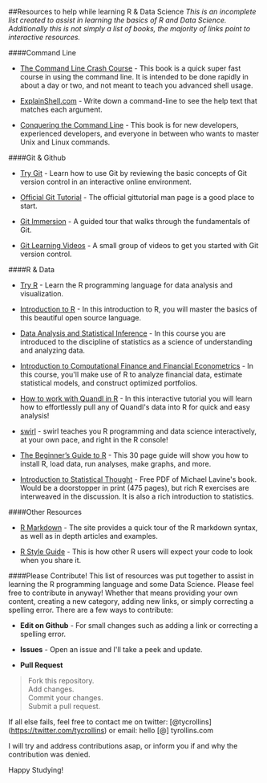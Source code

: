 ##Resources to help while learning R & Data Science
*This is an incomplete list created to assist in learning the basics of R and Data Science. Additionally this is not simply a list of books, the majority of links point to interactive resources.*

####Command Line
* [The Command Line Crash Course](http://cli.learncodethehardway.org/book/) - This book is a quick super fast course in using the command line. It is intended to be done rapidly in about a day or two, and not meant to teach you advanced shell usage.

* [ExplainShell.com](http://explainshell.com/) - Write down a command-line to see the help text that matches each argument.

* [Conquering the Command Line](http://conqueringthecommandline.com/book/frontmatter#foreword) - This book is for new developers, experienced developers, and everyone in between who wants to master Unix and Linux commands.


####Git & Github
* [Try Git](https://try.github.io) - Learn how to use Git by reviewing the basic concepts of Git version control in an interactive online environment.

* [Official Git Tutorial](http://git-scm.com/docs/gittutorial) - The official gittutorial man page is a good place to start.

* [Git Immersion](http://gitimmersion.com/) - A guided tour that walks through the fundamentals of Git.

* [Git Learning Videos](http://git-scm.com/videos) - A small group of videos to get you started with Git version control.

####R & Data
* [Try R](http://tryr.codeschool.com/) - Learn the R programming language for data analysis and visualization.

* [Introduction to R](https://www.datacamp.com/courses/introduction-to-r) - In this introduction to R, you will master the basics of this beautiful open source language.

* [Data Analysis and Statistical Inference](https://www.datacamp.com/courses/data-analysis-and-statistical-inference_mine-cetinkaya-rundel-by-datacamp) - In this course you are introduced to the discipline of statistics as a science of understanding and analyzing data.

* [Introduction to Computational Finance and Financial Econometrics](https://www.datacamp.com/courses/introduction-to-computational-finance-and-financial-econometrics) - In this course, you'll make use of R to analyze financial data, estimate statistical models, and construct optimized portfolios.

* [How to work with Quandl in R](https://www.datacamp.com/courses/how-to-work-with-quandl-in-r) - In this interactive tutorial you will learn how to effortlessly pull any of Quandl's data into R for quick and easy analysis!

* [swirl](http://swirlstats.com/) - swirl teaches you R programming and data science interactively, at your own pace, and right in the R console!

* [The Beginner’s Guide to R](http://www.computerworld.com/article/2497143/business-intelligence-beginner-s-guide-to-r-introduction.html) - This 30 page guide will show you how to install R, load data, run analyses, make graphs, and more.

* [Introduction to Statistical Thought](http://http://people.math.umass.edu/~lavine/Book/book.html) - Free PDF of Michael Lavine's book.  Would be a doorstopper in print (475 pages), but rich R exercises are interweaved in the discussion.  It is also a rich introduction to statistics.

####Other Resources
* [R Markdown](http://rmarkdown.rstudio.com/) - The site provides a quick tour of the R markdown syntax, as well as in depth articles and examples.
 
* [R Style Guide](http://r-pkgs.had.co.nz/style.html) - This is how other R users will expect your code to look when you share it.

####Please Contribute!
This list of resources was put together to assist in learning the R programming language and some Data Science. Please feel free to contribute in anyway! Whether that means providing your own content, creating a new category, adding new links, or simply correcting a spelling error. There are a few ways to contribute: 

* **Edit on Github** - For small changes such as adding a link or correcting a spelling error.

* **Issues** - Open an issue and I'll take a peek and update.

* **Pull Request**
> Fork this repository. <br/>
> Add changes. <br/>
> Commit your changes. <br/>
> Submit a pull request.

If all else fails, feel free to contact me on twitter: [@tycrollins] (https://twitter.com/tycrollins) or email: hello [@] tyrollins.com

I will try and address contributions asap, or inform you if and why the contribution was denied. 

Happy Studying!
